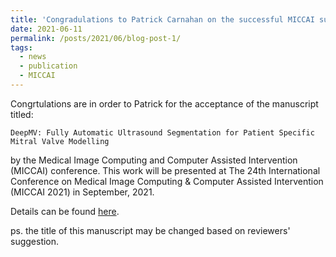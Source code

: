 ```yaml
---
title: 'Congradulations to Patrick Carnahan on the successful MICCAI submission!'
date: 2021-06-11
permalink: /posts/2021/06/blog-post-1/
tags:
  - news
  - publication
  - MICCAI
---
```


Congrtulations are in order to Patrick for the acceptance of the manuscript titled:

`DeepMV: Fully Automatic Ultrasound Segmentation for Patient Specific Mitral Valve Modelling`

by the Medical Image Computing and Computer Assisted Intervention (MICCAI) conference. This work will be  presented at The 24th International Conference on Medical Image Computing & Computer Assisted Intervention (MICCAI 2021) in September, 2021.

Details can be found [here](/publication/2021-06-01-MICCAI_CMB+2021).

ps. the title of this manuscript may be changed based on reviewers' suggestion.